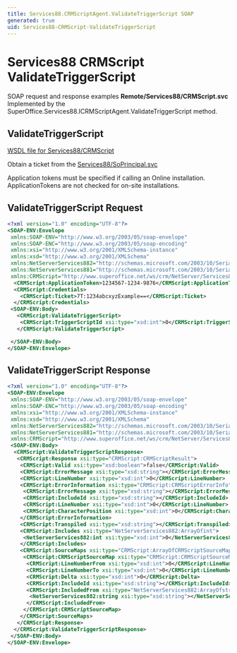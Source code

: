 ```yaml
---
title: Services88.CRMScriptAgent.ValidateTriggerScript SOAP
generated: true
uid: Services88-CRMScript-ValidateTriggerScript
---
```


# Services88 CRMScript ValidateTriggerScript

SOAP request and response examples **Remote/Services88/CRMScript.svc**
Implemented by the <see cref="M:SuperOffice.Services88.ICRMScriptAgent.ValidateTriggerScript">SuperOffice.Services88.ICRMScriptAgent.ValidateTriggerScript</see> method.

## ValidateTriggerScript





[WSDL file for Services88/CRMScript](../Services88-CRMScript.md)

Obtain a ticket from the [Services88/SoPrincipal.svc](../SoPrincipal/index.md)

Application tokens must be specified if calling an Online installation. ApplicationTokens are not checked for on-site installations.

## ValidateTriggerScript Request

```xml
<?xml version="1.0" encoding="UTF-8"?>
<SOAP-ENV:Envelope
 xmlns:SOAP-ENV="http://www.w3.org/2003/05/soap-envelope"
 xmlns:SOAP-ENC="http://www.w3.org/2003/05/soap-encoding"
 xmlns:xsi="http://www.w3.org/2001/XMLSchema-instance"
 xmlns:xsd="http://www.w3.org/2001/XMLSchema"
 xmlns:NetServerServices882="http://schemas.microsoft.com/2003/10/Serialization/Arrays"
 xmlns:NetServerServices881="http://schemas.microsoft.com/2003/10/Serialization/"
 xmlns:CRMScript="http://www.superoffice.net/ws/crm/NetServer/Services88">
  <CRMScript:ApplicationToken>1234567-1234-9876</CRMScript:ApplicationToken>
  <CRMScript:Credentials>
    <CRMScript:Ticket>7T:1234abcxyzExample==</CRMScript:Ticket>
  </CRMScript:Credentials>
 <SOAP-ENV:Body>
   <CRMScript:ValidateTriggerScript>
    <CRMScript:TriggerScriptId xsi:type="xsd:int">0</CRMScript:TriggerScriptId>
   </CRMScript:ValidateTriggerScript>

 </SOAP-ENV:Body>
</SOAP-ENV:Envelope>

```


## ValidateTriggerScript Response

```xml
<?xml version="1.0" encoding="UTF-8"?>
<SOAP-ENV:Envelope
 xmlns:SOAP-ENV="http://www.w3.org/2003/05/soap-envelope"
 xmlns:SOAP-ENC="http://www.w3.org/2003/05/soap-encoding"
 xmlns:xsi="http://www.w3.org/2001/XMLSchema-instance"
 xmlns:xsd="http://www.w3.org/2001/XMLSchema"
 xmlns:NetServerServices882="http://schemas.microsoft.com/2003/10/Serialization/Arrays"
 xmlns:NetServerServices881="http://schemas.microsoft.com/2003/10/Serialization/"
 xmlns:CRMScript="http://www.superoffice.net/ws/crm/NetServer/Services88">
 <SOAP-ENV:Body>
  <CRMScript:ValidateTriggerScriptResponse>
   <CRMScript:Response xsi:type="CRMScript:CRMScriptResult">
    <CRMScript:Valid xsi:type="xsd:boolean">false</CRMScript:Valid>
    <CRMScript:ErrorMessage xsi:type="xsd:string"></CRMScript:ErrorMessage>
    <CRMScript:LineNumber xsi:type="xsd:int">0</CRMScript:LineNumber>
    <CRMScript:ErrorInformation xsi:type="CRMScript:CRMScriptErrorInfo">
     <CRMScript:ErrorMessage xsi:type="xsd:string"></CRMScript:ErrorMessage>
     <CRMScript:IncludeId xsi:type="xsd:string"></CRMScript:IncludeId>
     <CRMScript:LineNumber xsi:type="xsd:int">0</CRMScript:LineNumber>
     <CRMScript:CharacterPosition xsi:type="xsd:int">0</CRMScript:CharacterPosition>
    </CRMScript:ErrorInformation>
    <CRMScript:Transpiled xsi:type="xsd:string"></CRMScript:Transpiled>
    <CRMScript:Includes xsi:type="NetServerServices882:ArrayOfint">
     <NetServerServices882:int xsi:type="xsd:int">0</NetServerServices882:int>
    </CRMScript:Includes>
    <CRMScript:SourceMaps xsi:type="CRMScript:ArrayOfCRMScriptSourceMap">
     <CRMScript:CRMScriptSourceMap xsi:type="CRMScript:CRMScriptSourceMap">
      <CRMScript:LineNumberFrom xsi:type="xsd:int">0</CRMScript:LineNumberFrom>
      <CRMScript:LineNumberTo xsi:type="xsd:int">0</CRMScript:LineNumberTo>
      <CRMScript:Delta xsi:type="xsd:int">0</CRMScript:Delta>
      <CRMScript:IncludeId xsi:type="xsd:string"></CRMScript:IncludeId>
      <CRMScript:IncludedFrom xsi:type="NetServerServices882:ArrayOfstring">
       <NetServerServices882:string xsi:type="xsd:string"></NetServerServices882:string>
      </CRMScript:IncludedFrom>
     </CRMScript:CRMScriptSourceMap>
    </CRMScript:SourceMaps>
   </CRMScript:Response>
  </CRMScript:ValidateTriggerScriptResponse>
 </SOAP-ENV:Body>
</SOAP-ENV:Envelope>

```

